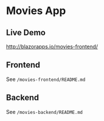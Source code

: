 # Movies App

## Live Demo

http://blazorapps.io/movies-frontend/

## Frontend

See `/movies-frontend/README.md`

## Backend

See `/movies-backend/README.md` 
